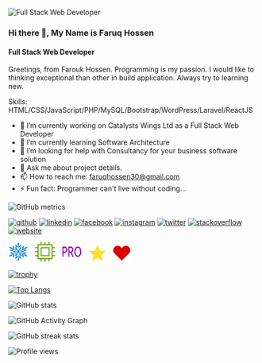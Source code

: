 ![Full Stack Web Developer](https://media-exp1.licdn.com/dms/image/C5616AQG1nCv-Qs8fYg/profile-displaybackgroundimage-shrink_200_800/0/1609087864442?e=1635379200&v=beta&t=fhFRoyapLQjlAERw3Qc5ls4oAfRfk1cwukoJpJwEQO0)
### Hi there 👋, My Name is Faruq Hossen
#### Full Stack Web Developer


Greetings, from Farouk Hossen. Programming is my passion. I would like to thinking exceptional than other in build application. Always try to learning new.


Skills: HTML/CSS/JavaScript/PHP/MySQL/Bootstrap/WordPress/Laravel/ReactJS

- 🔭 I’m currently working on Catalysts Wings Ltd as a Full Stack Web Developer  
- 🌱 I’m currently learning Software Architecture  
- 🤔 I’m looking for help with Consultancy for your business software solution 
- 💬 Ask me about project details. 
- 📫 How to reach me: faruqhossen30@gmail.com 
- ⚡ Fun fact: Programmer can't live without coding... 

![GitHub metrics](https://metrics.lecoq.io/faruqhossen30)  

[<img src='https://cdn.jsdelivr.net/npm/simple-icons@3.0.1/icons/github.svg' alt='github' height='40'>](https://github.com/faruqhossen30)  [<img src='https://cdn.jsdelivr.net/npm/simple-icons@3.0.1/icons/linkedin.svg' alt='linkedin' height='40'>](https://www.linkedin.com/in/faruqhossen30/)  [<img src='https://cdn.jsdelivr.net/npm/simple-icons@3.0.1/icons/facebook.svg' alt='facebook' height='40'>](https://www.facebook.com/faruq.hossen11)  [<img src='https://cdn.jsdelivr.net/npm/simple-icons@3.0.1/icons/instagram.svg' alt='instagram' height='40'>](https://www.instagram.com/faruqhossen30/)  [<img src='https://cdn.jsdelivr.net/npm/simple-icons@3.0.1/icons/twitter.svg' alt='twitter' height='40'>](https://twitter.com/faruqhossen30)  [<img src='https://cdn.jsdelivr.net/npm/simple-icons@3.0.1/icons/stackoverflow.svg' alt='stackoverflow' height='40'>](https://stackoverflow.com/users/faruqhossen30)  [<img src='https://cdn.jsdelivr.net/npm/simple-icons@3.0.1/icons/icloud.svg' alt='website' height='40'>](faruqhossen.com)  

<a href='https://archiveprogram.github.com/'><img src='https://raw.githubusercontent.com/acervenky/animated-github-badges/master/assets/acbadge.gif' width='40' height='40'></a> <a href='https://docs.github.com/en/developers'><img src='https://raw.githubusercontent.com/acervenky/animated-github-badges/master/assets/devbadge.gif' width='40' height='40'></a> <a href='https://github.com/pricing'><img src='https://raw.githubusercontent.com/acervenky/animated-github-badges/master/assets/pro.gif' width='40' height='40'></a> <a href='https://stars.github.com/'><img src='https://raw.githubusercontent.com/acervenky/animated-github-badges/master/assets/starbadge.gif' width='35' height='35'></a> <a href='https://docs.github.com/en/github/supporting-the-open-source-community-with-github-sponsors'><img src='https://raw.githubusercontent.com/acervenky/animated-github-badges/master/assets/sponsorbadge.gif' width='35' height='35'></a> 

[![trophy](https://github-profile-trophy.vercel.app/?username=faruqhossen30)](https://github.com/ryo-ma/github-profile-trophy)

[![Top Langs](https://github-readme-stats.vercel.app/api/top-langs/?username=faruqhossen30)](https://github.com/anuraghazra/github-readme-stats)

![GitHub stats](https://github-readme-stats.vercel.app/api?username=faruqhossen30&show_icons=true&count_private=true)  

![GitHub Activity Graph](https://activity-graph.herokuapp.com/graph?username=faruqhossen30)  

![GitHub streak stats](https://github-readme-streak-stats.herokuapp.com/?user=faruqhossen30)  

![Profile views](https://gpvc.arturio.dev/faruqhossen30)  
